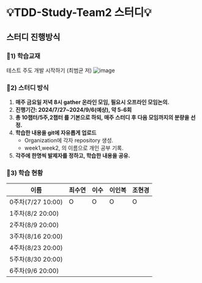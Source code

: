 # 💡TDD-Study-Team2 스터디💡 

## 스터디 진행방식

### 📌1) 학습교재
테스트 주도 개발 시작하기 (최범균 저)
![image](https://github.com/user-attachments/assets/66e0dcd7-1c8c-4bd2-87b2-4f8cd488a0b2)

### 📌2) 스터디 방식
1. **매주 금요일 저녁 8시 gather 온라인 모임, 필요시 오프라인 모임논의.**
2. **진행기간: 2024/7/27~2024/9/6(예상), 약 5-6회** 
3. **총 10챕터/5주,2챕터 를 기본으로 하되, 매주 스터디 후 다음 모임까지의 분량을 선정.**
4. **학습한 내용을 git에 자유롭게 업로드**
   - Organization에 각자 repository 생성.
   - week1,week2, 의 이름으로 개인 공부 기록.
5. **각주에 한명씩 발제자를 정하고, 학습한 내용을 공유.**
   
### 📌3) 학습 현황

|이름|최수연|이수|이인복|조현경|
|---------------------|---|---|---|---|
|0주차(7/27 10:00)|O|O|O|O|
|1주차(8/2 20:00)|||||
|2주차(8/9 20:00)|||||
|3주차(8/16 20:00)|||||
|4주차(8/23 20:00)|||||
|5주차(8/30 20:00)|||||
|6주차(9/6 20:00)|||||
